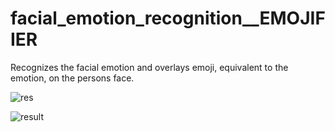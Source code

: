# facial_emotion_recognition__EMOJIFIER
Recognizes the facial emotion and overlays emoji, equivalent to the emotion, on the persons face.  

![res](https://user-images.githubusercontent.com/20581741/46920875-34492e00-d012-11e8-81ac-fb9a69a40a57.gif)  

![result](https://user-images.githubusercontent.com/20581741/46920764-a4ef4b00-d010-11e8-943e-79623139d073.gif)
